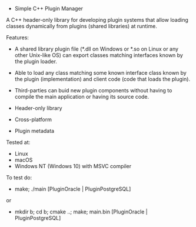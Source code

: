 * Simple C++ Plugin Manager 

A C++ header-only library for developing
plugin systems that allow loading classes dynamically from plugins
(shared libraries) at runtime. 

Features: 

 + A shared library plugin file (*.dll on Windows or *.so on Linux or
   any other Unix-like OS) can export classes matching
   interfaces known by the plugin loader.

 + Able to load any class matching some known interface class
   known by the plugin (implementation) and client code (code that
   loads the plugin).

 + Third-parties can buid new plugin components without having to
   compile the main application or having its source code. 

 + Header-only library

 + Cross-platform

 + Plugin metadata

Tested at: 
 + Linux
 + macOS
 + Windows NT (Windows 10) with MSVC compiler

To test do:
 + make; ./main [PluginOracle | PluginPostgreSQL]

 or

 + mkdir b; cd b; cmake ..; make; main.bin [PluginOracle | PluginPostgreSQL]

